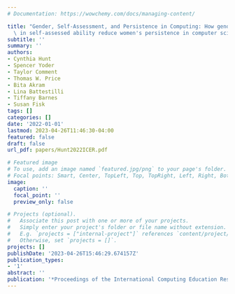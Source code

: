 ```yaml
---
# Documentation: https://wowchemy.com/docs/managing-content/

title: "Gender, Self-Assessment, and Persistence in Computing: How gender differences\
  \ in self-assessed ability reduce women's persistence in computer science"
subtitle: ''
summary: ''
authors:
- Cynthia Hunt
- Spencer Yoder
- Taylor Comment
- Thomas W. Price
- Bita Akram
- Lina Battestilli
- Tiffany Barnes
- Susan Fisk
tags: []
categories: []
date: '2022-01-01'
lastmod: 2023-04-26T11:46:30-04:00
featured: false
draft: false
url_pdf: papers/Hunt2022ICER.pdf

# Featured image
# To use, add an image named `featured.jpg/png` to your page's folder.
# Focal points: Smart, Center, TopLeft, Top, TopRight, Left, Right, BottomLeft, Bottom, BottomRight.
image:
  caption: ''
  focal_point: ''
  preview_only: false

# Projects (optional).
#   Associate this post with one or more of your projects.
#   Simply enter your project's folder or file name without extension.
#   E.g. `projects = ["internal-project"]` references `content/project/deep-learning/index.md`.
#   Otherwise, set `projects = []`.
projects: []
publishDate: '2023-04-26T15:46:29.674157Z'
publication_types:
- '1'
abstract: ''
publication: '*Proceedings of the International Computing Education Research Conference*'
---
```


